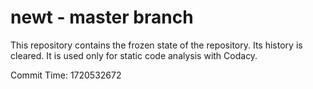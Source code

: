 # newt - master branch

This repository contains the frozen state of the repository.
Its history is cleared. It is used only for static code
analysis with Codacy.

Commit Time: 1720532672